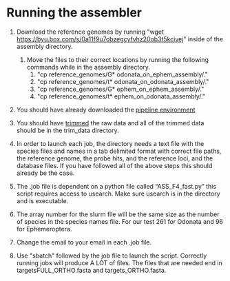 # Running the assembler

1. Download the reference genomes by running "wget https://byu.box.com/s/0a11f9u7obzegcyfvhz20ob3t5kcivej" inside of the assembly directory.
    1. Move the files to their correct locations by running the following commands while in the assembly directory.
        1. "cp reference_genomes/G* odonata_on_ephem_assembly/."
        2. "cp reference_genomes/t* odonata_on_odonata_assembly/."
        3. "cp reference_genomes/G* ephem_on_ephem_assembly/."
        4. "cp reference_genomes/t* ephem_on_odonata_assembly/."

2. You should have already downloaded the [pipeline environment](../environments/)

3. You should have [trimmed](../trim_data/) the raw data and all of the trimmed data should be in the trim_data directory.

4. In order to launch each job, the directory needs a text file with the species files and names in a tab delimited format with correct file paths, the reference genome, the probe hits, and the reference loci, and the database files. If you have followed all of the above steps this should already be the case.

5. The .job file is dependent on a python file called “ASS_F4_fast.py” this script requires access to usearch. Make sure usearch is in the directory and is executable.

6. The array number for the slurm file will be the same size as the number of species in the species names file. For our test 261 for Odonata and 96 for Ephemeroptera.

7. Change the email to your email in each .job file.

8. Use "sbatch" followed by the job file to launch the script. Correctly running jobs will produce A LOT of files. The files that are needed end in targetsFULL_ORTHO.fasta and targets_ORTHO.fasta.